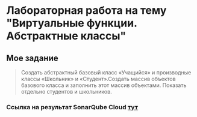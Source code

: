 # Лабораторная работа на тему "Виртуальные функции. Абстрактные классы"

## Мое задание
> Создать абстрактный базовый класс «Учащийся» и производные классы «Школьник» и «Студент».Создать массив объектов базового класса и заполнить этот массив объектами. Показать отдельно студентов и школьников. 
### Ссылка на результат SonarQube Cloud [тут](https://sonarcloud.io/summary/overall?id=borya-chip_cpp_lab2&branch=main)
